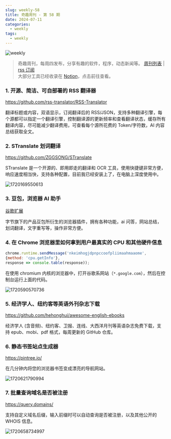```yaml
---
slug: weekly-58
title: 奇趣周刊 - 第 58 期
date: 2024-07-11
categories:
  - weekly
tags:
  - weekly
---
```


![weekly](https://imgurl.zishu.me/weekly.webp)

> 奇趣周刊，每周四发布，分享有趣的软件，程序，动态新闻等。 [周刊列表](/categories/weekly/) | [rss 订阅](/categories/weekly/index.xml)  
大部分工具已经收录在 <a href="https://anghunk.notion.site/944611fccdd24fbdaed7489d0732b1c5?v=118910660f5d4ddaa7ad0923dd982664" target="_blank">Notion</a>，点击前往查看。

### 1. 开源、简洁、可自部署的 RSS 翻译器

https://github.com/rss-translator/RSS-Translator

翻译标题或内容，双语显示，订阅翻译后的 RSS/JSON，支持多种翻译引擎，每个源都可以指定一个翻译引擎，控制翻译源的更新频率和查看翻译状态，缓存所有翻译内容，尽可能减少翻译费用，可查看每个源所花费的 Token/字符数，AI 内容总结获取全文。

### 2. STranslate 划词翻译

https://github.com/ZGGSONG/STranslate

STranslate 是一个开源的、即用即走的翻译和 OCR 工具，使用快捷键非常方便，响应速度相当快，支持各种配置，目前我已经安装上了，在电脑上深度使用中。

![1720169550613](https://imgurl.zishu.me/2024/07/1720169550613.webp)

### 3. 豆包，浏览器 AI 助手

[谷歌扩展](https://chromewebstore.google.com/detail/dbjibobgilijgolhjdcbdebjhejelffo)

字节旗下的产品豆包所衍生的浏览器插件，拥有各种功能，ai 问答，网站总结，划词翻译，文字重写等，操作非常方便。

### 4. 在 Chrome 浏览器里如何拿到用户最真实的 CPU 和其他硬件信息

```js
chrome.runtime.sendMessage('nkeimhogjdpnpccoofpliimaahmaaome',
{method: 'cpu.getInfo'},
response => console.table(response));
```

在使用 chromium 内核的浏览器中，打开谷歌系网站（`*.google.com`），然后在控制台运行上面的代码。

![1720590570736](https://imgurl.zishu.me/2024/07/1720590570736.webp)

### 5. 经济学人、纽约客等英语外刊杂志下载

https://github.com/hehonghui/awesome-english-ebooks

经济学人 (含音频)、纽约客、卫报、连线、大西洋月刊等英语杂志免费下载，支持 epub、mobi、pdf 格式，每周更新的 GitHub 仓库。

### 6. 静态书签站点生成器

https://pintree.io/

在几分钟内将您的浏览器书签变成漂亮的导航网站。

![1720621790994](https://imgurl.zishu.me/2024/07/1720621790994.webp)

### 7. 批量查询域名是否被注册

https://query.domains/

支持自定义域名后缀，输入前缀时可以自动查询是否被注册，以及其他公开的 WHOIS 信息。

![1720658734997](https://imgurl.zishu.me/2024/07/1720658734997.webp)
